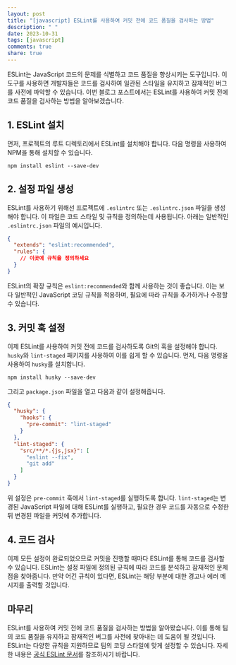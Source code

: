 ```yaml
---
layout: post
title: "[javascript] ESLint를 사용하여 커밋 전에 코드 품질을 검사하는 방법"
description: " "
date: 2023-10-31
tags: [javascript]
comments: true
share: true
---
```


ESLint는 JavaScript 코드의 문제를 식별하고 코드 품질을 향상시키는 도구입니다. 이 도구를 사용하면 개발자들은 코드를 검사하여 일관된 스타일을 유지하고 잠재적인 버그를 사전에 파악할 수 있습니다. 이번 블로그 포스트에서는 ESLint를 사용하여 커밋 전에 코드 품질을 검사하는 방법을 알아보겠습니다.

## 1. ESLint 설치

먼저, 프로젝트의 루트 디렉토리에서 ESLint를 설치해야 합니다. 다음 명령을 사용하여 NPM을 통해 설치할 수 있습니다.

```
npm install eslint --save-dev
```

## 2. 설정 파일 생성

ESLint를 사용하기 위해선 프로젝트에 `.eslintrc` 또는 `.eslintrc.json` 파일을 생성해야 합니다. 이 파일은 코드 스타일 및 규칙을 정의하는데 사용됩니다. 아래는 일반적인 `.eslintrc.json` 파일의 예시입니다.

```json
{
  "extends": "eslint:recommended",
  "rules": {
    // 이곳에 규칙을 정의하세요
  }
}
```

ESLint의 확장 규칙은 `eslint:recommended`와 함께 사용하는 것이 좋습니다. 이는 보다 일반적인 JavaScript 코딩 규칙을 적용하며, 필요에 따라 규칙을 추가하거나 수정할 수 있습니다.

## 3. 커밋 훅 설정

이제 ESLint를 사용하여 커밋 전에 코드를 검사하도록 Git의 훅을 설정해야 합니다. `husky`와 `lint-staged` 패키지를 사용하여 이를 쉽게 할 수 있습니다. 먼저, 다음 명령을 사용하여 `husky`를 설치합니다.

```
npm install husky --save-dev
```

그리고 `package.json` 파일을 열고 다음과 같이 설정해줍니다.

```json
{
  "husky": {
    "hooks": {
      "pre-commit": "lint-staged"
    }
  },
  "lint-staged": {
    "src/**/*.{js,jsx}": [
      "eslint --fix",
      "git add"
    ]
  }
}
```

위 설정은 `pre-commit` 훅에서 `lint-staged`를 실행하도록 합니다. `lint-staged`는 변경된 JavaScript 파일에 대해 ESLint를 실행하고, 필요한 경우 코드를 자동으로 수정한 뒤 변경된 파일을 커밋에 추가합니다.

## 4. 코드 검사

이제 모든 설정이 완료되었으므로 커밋을 진행할 때마다 ESLint를 통해 코드를 검사할 수 있습니다. ESLint는 설정 파일에 정의된 규칙에 따라 코드를 분석하고 잠재적인 문제점을 찾아줍니다. 만약 어긴 규칙이 있다면, ESLint는 해당 부분에 대한 경고나 에러 메시지를 출력할 것입니다.

## 마무리

ESLint를 사용하여 커밋 전에 코드 품질을 검사하는 방법을 알아봤습니다. 이를 통해 팀의 코드 품질을 유지하고 잠재적인 버그를 사전에 찾아내는 데 도움이 될 것입니다. ESLint는 다양한 규칙을 지원하므로 팀의 코딩 스타일에 맞게 설정할 수 있습니다. 자세한 내용은 [공식 ESLint 문서](https://eslint.org/docs/user-guide/configuring)를 참조하시기 바랍니다.